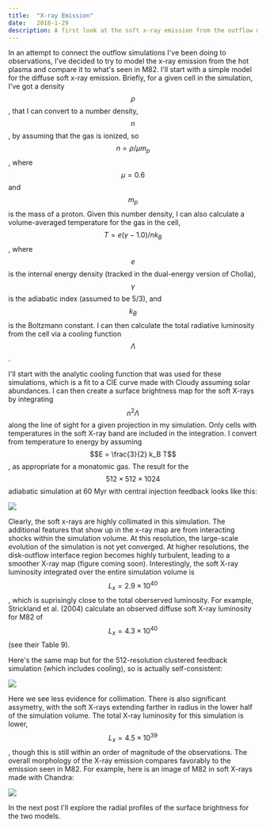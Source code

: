 ```yaml
---
title:  "X-ray Emission"
date:   2018-1-29
description: A first look at the soft x-ray emission from the outflow models
---
```


In an attempt to connect the outflow simulations I've been doing to observations, I've decided to try to model the x-ray emission from the hot plasma and compare it to what's seen in M82. I'll start with a simple model for the diffuse soft x-ray emission. Briefly, for a given cell in the simulation, I've got a density $$\rho$$, that I can convert to a number density, $$n$$, by assuming that the gas is ionized, so $$n = \rho / \mu m_p$$, where $$\mu = 0.6$$ and $$m_p$$ is the mass of a proton. Given this number density, I can also calculate a volume-averaged temperature for the gas in the cell, $$T = e (\gamma - 1.0) / n k_B$$, where $$e$$ is the internal energy density (tracked in the dual-energy version of Cholla), $$\gamma$$ is the adiabatic index (assumed to be 5/3), and $$k_B$$ is the Boltzmann constant. I can then calculate the total radiative luminosity from the cell via a cooling function $$\Lambda$$.

I'll start with the analytic cooling function that was used for these simulations, which is a fit to a CIE curve made with Cloudy assuming solar abundances. I can then create a surface brightness map for the soft X-rays by integrating $$n^2 \Lambda$$ along the line of sight for a given projection in my simulation. Only cells with temperatures in the soft X-ray band are included in the integration. I convert from temperature to energy by assuming $$E = \frac{3}{2} k_B T$$, as appropriate for a monatomic gas. The result for the $$512\times 512 \times 1024$$ adiabatic simulation at 60 Myr with central injection feedback looks like this:

<img src="{{ site.url }}assets/images/512_Xrays_60.png">

Clearly, the soft x-rays are highly collimated in this simulation. The additional features that show up in the x-ray map are from interacting shocks within the simulation volume. At this resolution, the large-scale evolution of the simulation is not yet converged. At higher resolutions, the disk-outflow interface region becomes highly turbulent, leading to a smoother X-ray map (figure coming soon). Interestingly, the soft X-ray luminosity integrated over the entire simulation volume is $$L_x = 2.9\times10^{40}$$, which is suprisingly close to the total oberserved luminosity. For example, Strickland et al. (2004) calculate an observed diffuse soft X-ray luminosity for M82 of $$L_x = 4.3\times10^{40}$$ (see their Table 9).

Here's the same map but for the 512-resolution clustered feedback simulation (which includes cooling), so is actually self-consistent:

<img src="{{ site.url }}assets/images/512_cluster_Xrays_60.png">

Here we see less evidence for collimation. There is also significant assymetry, with the soft X-rays extending farther in radius in the lower half of the simulation volume. The total X-ray luminosity for this simulation is lower, $$L_x = 4.5\times10^{39}$$, though this is still within an order of magnitude of the observations. The overall morphology of the X-ray emission compares favorably to the emission seen in M82. For example, here is an image of M82 in soft X-rays made with Chandra:

<img src="{{ site.url }}assets/images/m82_xray.jpg">

In the next post I'll explore the radial profiles of the surface brightness for the two models.

